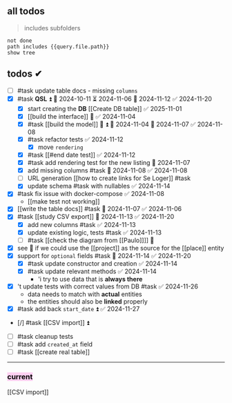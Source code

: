 
## all todos
> includes subfolders

```tasks
not done
path includes {{query.file.path}}
show tree
```

## todos ✔
- [ ] #task update table docs - missing `columns`
- [x] #task **QSL** ⏫ 🛫 2024-10-11 ⏳ 2024-11-06 📅 2024-11-12 ✅ 2024-11-20
	- [x] start creating the **DB** [[Create DB table]] ✅ 2025-11-01 
	- [x] [[build the interface]] 🔼 ✅ 2024-11-04
	- [x] #task [[build the model]] 🎴 ⏫ 🛫 2024-11-04 📅 2024-11-07 ✅ 2024-11-08
	- [x] #task refactor tests ✅ 2024-11-12
		- [x] move `rendering`
	- [x] #task [[#end date test]] ✅ 2024-11-12
	- [x] #task add rendering test for the new listing 📅 2024-11-07
	- [x] add missing columns #task 📅 2024-11-08 ✅ 2024-11-08
	- [ ] URL generation [[how to create links for Se Loger]] #task 
	- [x] update schema #task with nullables ✅ 2024-11-14
- [x] #task fix issue with docker-compose ✅ 2024-11-08
	- [[make test not working]]
- [x] [[write the table docs]] #task 📅 2024-11-07 ✅ 2024-11-06
- [x] #task [[study CSV export]] 📅 2024-11-13 ✅ 2024-11-20
	- [x] add new columns #task ✅ 2024-11-13
	- [x] update existing logic, tests #task ✅ 2024-11-13
	- [ ] #task [[check the diagram from [[Paulo]]]] 🔽
- [x] see 🙈 if we could use the [[project]] as the source for the [[place]] entity
- [x] support for `optional` fields #task 📅 2024-11-14 ✅ 2024-11-20
	- [x] #task update constructor and creation ✅ 2024-11-14
	- [x] #task update relevant methods ✅ 2024-11-14
		- 'i try to use data that is **always there**
- [x] 't update tests with correct values from DB #task ✅ 2024-11-26
	- data needs to match with **actual** entities
	- the entities should also be **linked** properly
- [x] #task add back `start_date` ⏫ ✅ 2024-11-27
- [/] #task [[CSV import]] ⏫
- [ ] #task cleanup tests
- [ ] #task add `created_at` field
- [ ] #task [[create real table]]

---
### <mark style="background: #FFB8EBA6;">current</mark>
[[CSV import]]
